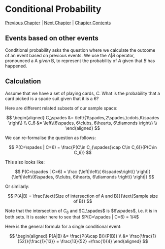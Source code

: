 # Conditional Probability <!-- omit in toc -->

[Previous Chapter][prev] | [Next Chapter][next] | [Chapter Contents][index]

[prev]: ./
[next]: ./
[index]: ../index

## Events based on other events

Conditional probability asks the question where we calculate the outcome of an event based on previous events. We use the $A|B$ operator, pronounced a A _given_ B, to represent the probability of $A$ given that $B$ has happened.

## Calculation

Assume that we have a set of playing cards, $C$. What is the probability that a card picked is a spade suit given that it is a 6?

Here are different related subsets of our sample space:

$$
\begin{aligned}
  C_\spades &= \left\{1\spades,2\spades,\cdots,K\spades \right\} \\
  C_6 &= \left\{6\spades, 6\clubs, 6\hearts, 6\diamonds \right\} \\
\end{aligned}
$$

We can re-formalise the question as follows:

$$
P(C=\spades | C=6) = \frac{P(C\in C_{\spades}\cap C\in C_6)}{P(C\in C_6)}
$$

This also looks like:

$$
P(C=\spades | C=6) = \frac
  {\left|\left\{ 6\spades\right\} \right|}
  {\left|\left\{6\spades, 6\clubs, 6\hearts, 6\diamonds \right\} \right|}
$$

Or similarly:

$$
P(A|B) = \frac{\text{Size of intersection of A and B}}{\text{Sample size of B}}
$$

Note that the intersection of $C_6$ and $C_\spades$ is $6\spades$, i.e. it is in both sets. It is easier here to see that $P(C=\spades | C=6) = 1/4$

Here is the general formula for a single conditional event:

$$
\begin{aligned}
  P(A|B) &= \frac{P(A\cap B)}{P(B)} \\
  &= \frac{\frac{1}{52}}{\frac{1}{13}} = \frac{13}{52} =\frac{1}{4}
\end{aligned}
$$
